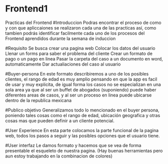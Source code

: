 # Frontend1
Practicas del Frontend 
#Introduccion 
Podras encontrar el proceso de como y con que apliccaiones se realizaron cada una de las practicas 
así, como tambien podrás identificar facilmente cada uno de los procesos del Frontend aprendidos durante
la semana de induccion 

#Requisito
Se busca crear una pagina web 
Colocar los datos del usuario 
Llenar un forms para saber el problema del cliente
Crear un formato de pago o un pago en linea
Pasar la carpeta del caso a un documento en word, automaticamente
Dar actualiaciones del caso al usuario

#Buyer-persona
En este formato describiremos a uno de los posibles clientes, el rango de edad es muy amplio 
pensando en que la app es facil de usar y muy explicita, de igual forma los casos no se 
especializan en una sola area ya que al ser un buffet de abogados (suponiendo) puede haber 
diferentes areas de casos, y al ser un proceso en linea puede ubicarse dentro de la republica mexicana

#Publico objetivo
Generalizamos todo lo mencionado en el buyer persona, poniendo tales cosas como el rango de edad, 
ubicación geografica y otras cosas mas que pueden definir a un cliente potencial. 

#User Experience
En esta parte colocamos la parte funcional de la pagina web, todos los pasos a seguir y las posibles
opciones que el usuario tiene.

#User interfaz
Le damos formato y hacemos que se vea de forma presentable el esqueleto de nuestra pagina. (Hay buenas herramientas
pero aun estoy trabajando en la combinacion de colores) 
